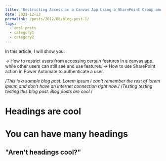 ```yaml
---
title: 'Restricting Access in a Canvas App Using a SharePoint Group and Power Automate'
date: 2021-12-23
permalink: /posts/2012/08/blog-post-1/
tags:
  - cool posts
  - category1
  - category2
---
```

In this article, I will show you:

-> How to restrict users from accessing certain features in a canvas app, while other users can still see and use features.
-> How to use SharePoint action in Power Automate to authenticate a user.

/*This is a sample blog post. Lorem ipsum I can't remember the rest of lorem ipsum and don't have an internet connection right now.*/ /*Testing testing testing this blog post. Blog posts are cool.*/

Headings are cool
======

You can have many headings
======

"Aren't headings cool?"
------
